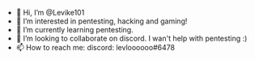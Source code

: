 - 👋 Hi, I’m @Levike101
- 👀 I’m interested in pentesting, hacking and gaming!
- 🌱 I’m currently learning pentesting.
- 💞️ I’m looking to collaborate on discord. I wan't help with pentesting :)
- 📫 How to reach me: discord: levloooooo#6478

<!---
Levike101/Levike101 is a ✨ special ✨ repository because its `README.md` (this file) appears on your GitHub profile.
You can click the Preview link to take a look at your changes.
--->
